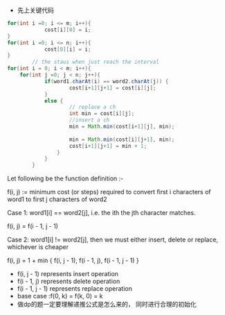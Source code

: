 - 先上关键代码
```java
for(int i =0; i <= m; i++){
            cost[i][0] = i;
}
for(int i =0; i <= n; i++){
            cost[0][i] = i;
}
        // the staus when just reach the interval
for(int i = 0; i < m; i++){
    for(int j =0; j < n; j++){
            if(word1.charAt(i) == word2.charAt(j)) {
                    cost[i+1][j+1] = cost[i][j];
            }
            else {
                    // replace a ch
                    int min = cost[i][j];
                    //insert a ch
                    min = Math.min(cost[i+1][j], min);
                    
                    min = Math.min(cost[i][j+1], min);
                    cost[i+1][j+1] = min + 1;
                }
            }
        }
```
Let following be the function definition :-

f(i, j) := minimum cost (or steps) required to convert first i characters of word1 to first j characters of word2

Case 1: word1[i] == word2[j], i.e. the ith the jth character matches.

f(i, j) = f(i - 1, j - 1)

Case 2: word1[i] != word2[j], then we must either insert, delete or replace, whichever is cheaper

f(i, j) = 1 + min { f(i, j - 1), f(i - 1, j), f(i - 1, j - 1) }
- f(i, j - 1) represents insert operation
- f(i - 1, j) represents delete operation
- f(i - 1, j - 1) represents replace operation
- base case :f(0, k) = f(k, 0) = k
- 做dp的题一定要理解递推公式是怎么来的， 同时进行合理的初始化
